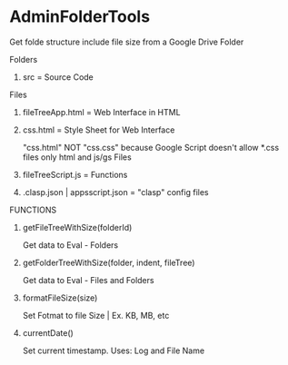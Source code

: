# AdminFolderTools
Get folde structure include file size from a Google Drive Folder

Folders

1. src = Source Code

Files

1. fileTreeApp.html = Web Interface in HTML
2. css.html = Style Sheet for Web Interface
    
    "css.html" NOT "css.css" because Google Script doesn't allow *.css files only html and js/gs Files
3. fileTreeScript.js = Functions
4. .clasp.json | appsscript.json = "clasp" config files

FUNCTIONS

1. getFileTreeWithSize(folderId)

    Get data to Eval - Folders
2. getFolderTreeWithSize(folder, indent, fileTree)
    
    Get data to Eval - Files and Folders
3. formatFileSize(size)
    
    Set Fotmat to file Size | Ex. KB, MB, etc
4.  currentDate()
    
    Set current timestamp. 
    Uses: Log and File Name 

